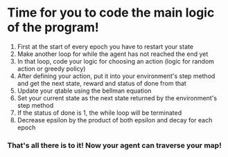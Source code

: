 # Time for you to code the main logic of the program!

1. First at the start of every epoch you have to restart your state
2. Make another loop for while the agent has not reached the end yet
3. In that loop, code your logic for choosing an action (logic for random action or greedy policy)
4. After defining your action, put it into your environment's step method and get the next state, reward and status of done from that
5. Update your qtable using the bellman equation 
6. Set your current state as the next state returned by the environment's step method
7. If the status of done is 1, the while loop will be terminated
8. Decrease epsilon by the product of both epsilon and decay for each epoch

### That's all there is to it! Now your agent can traverse your map!
